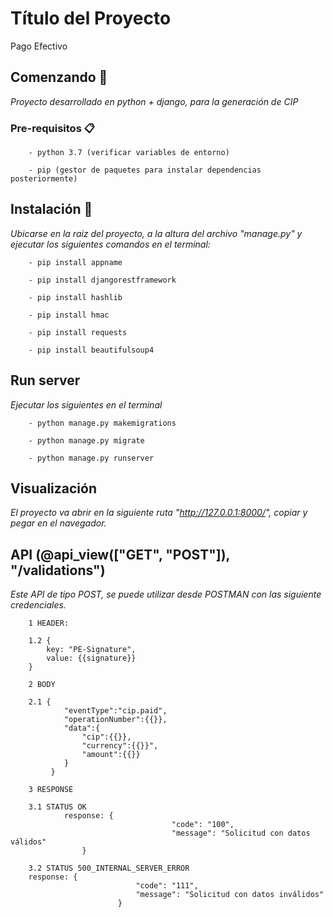 # Título del Proyecto

Pago Efectivo

## Comenzando 🚀

_Proyecto desarrollado en python + django, para la generación de CIP_

### Pre-requisitos 📋

```
	- python 3.7 (verificar variables de entorno)
```

```
	- pip (gestor de paquetes para instalar dependencias posteriormente)
```

## Instalación 🔧

_Ubicarse en la raiz del proyecto, a la altura del archivo "manage.py" y ejecutar los siguientes comandos en el terminal:_

```
	- pip install appname
```

```
	- pip install djangorestframework
```

```
	- pip install hashlib
```

```
	- pip install hmac
```

```
	- pip install requests
```

```
	- pip install beautifulsoup4
```

## Run server

_Ejecutar los siguientes en el terminal_

```
	- python manage.py makemigrations
```

```
	- python manage.py migrate
```

```
	- python manage.py runserver
```
## Visualización

_El proyecto va abrir en la siguiente ruta "http://127.0.0.1:8000/", copiar y pegar en el navegador._

## API (@api_view(["GET", "POST"]), "/validations")

_Este API de tipo POST, se puede utilizar desde POSTMAN con las siguiente credenciales._

```
	1 HEADER:
```
```
	1.2 { 
		key: "PE-Signature",
		value: {{signature}}
	}
```

```
	2 BODY
```

```
	2.1 { 
			"eventType":"cip.paid",
			"operationNumber":{{}},
			"data":{
				"cip":{{}},
				"currency":{{}}",
				"amount":{{}}
			}
		 }
```

```
	3 RESPONSE
```

```
	3.1 STATUS OK
			response: {
									"code": "100",
									"message": "Solicitud con datos válidos"
                }
```

```
	3.2 STATUS 500_INTERNAL_SERVER_ERROR
	response: {
							"code": "111",
							"message": "Solicitud con datos inválidos"
						}
```
